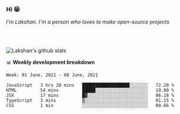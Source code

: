### Hi 😁

*I'm Lakshan. I'm a person who loves to make open-source projects*


<br/><br/>

![Lakshan's github stats](https://github-readme-stats.vercel.app/api?username=sandaruwan98&show_icons=true&theme=prussian )<br/>



📊 **Weekly development breakdown**
<!--START_SECTION:waka-->
```text
Week: 01 June, 2021 - 08 June, 2021

JavaScript   3 hrs 20 mins   ██████████████████░░░░░░░   72.20 % 
HTML         54 mins         █████░░░░░░░░░░░░░░░░░░░░   19.80 % 
JSX          17 mins         █▓░░░░░░░░░░░░░░░░░░░░░░░   06.18 % 
TypeScript   3 mins          ▒░░░░░░░░░░░░░░░░░░░░░░░░   01.15 % 
CSS          1 min           ░░░░░░░░░░░░░░░░░░░░░░░░░   00.66 % 
```
<!--END_SECTION:waka-->


